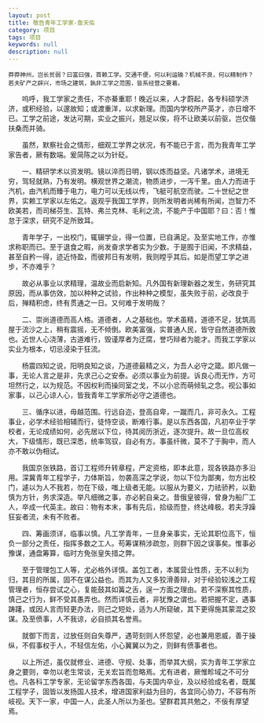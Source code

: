 ```yaml
---
layout: post
title: 敬告青年工学家-詹天佑
category: 项目
tags: 项目
keywords: null
description: null
---
```

    莽莽神州，岂长贫弱？曰富曰强，首赖工学。交通不便，何以利运输？机械不良，何以精制作？若夫矿产之辟兴，市场之建筑，孰非工学之范围，皆系经营之要着。 

　　呜呼，我工学家之责任，不亦綦重耶！晚近以来，人才蔚起，各专科硕学济济，或积经验，以邃故知；或渡重洋，以求新理。而国内学校所产英才，亦日增不已。工学之前途，发达可期，实业之振兴，翘足以俟，将不让欧美以前驱，岂仅偕扶桑而并骑。 

　　虽然，默察社会之情形，细观工学界之状况，有不能已于言，而为我青年工学家告者，厥有数端。爰简陈之以为针砭。

　　一、精研学术以资发明。镜以淬而日明，钢以炼而益坚。凡诸学术，进境无穷，驾轻就熟，乃有发明。横观世界之潮流，物质进步，一泻千里。由人力而进于汽机，由汽机而臻于电力，电力可以无线以传，飞艇可航空而驶。二十世纪之世界，实赖工学家以左佑之。返观乎我国工学界，则所发明者尚稀有所闻，岂智力不欧美若，而司梯芬生、瓦特、弗兰克林、毛利之流，不能产于中国耶？曰：否！惟怠于深求，研究不足所致耳。 

　　青年学子，一出校门，辄辍学业，得一位置，已自满足。及至实地工作，亦惟求称职而已。至于退食之暇，尚发奋求学者实为少数。于是囿于旧闻，不求精益，甚至自矜一得，迹近恃盈，而彼邦日有发明，我则瞠乎其后。如是而望工学之进步，不亦难乎？ 

　　故必从事业以求精理，温故业而启新知。凡外国有新理新器之发生，务研究其原因，而从事仿效，加以种种之试验，作出种种之模型，虽失败于前，必改良于后，殚精积虑，终有贯通之一日。又何难于发明哉？ 

　　二、崇尚道德而高人格。道德者，人之基础也。学术虽精，道德不足，犹筑高屋于流沙之上，稍有震摇，无不倾倒。欧美富强，实普通人民，皆守自然道德所致也。近世人心浇薄，古道难行，毁谨厚者为迂腐，誉巧辩者为能才。而我工学家以实业为根本，切忌浸染于狂流。 

　　杨震四知之说，阳明良知之谈，乃道德最精之义，为吾人必守之箴。即凡做一事，无论人言之是非，先求己心之安泰。必须以事业为前提。诉良心而无怍，方可坦然行之，以为规范。不因权利而操同室之戈，不以小忿而萌倾轧之念。视公事如家事，以己心谅人心，皆我青年工学家所必守之道德也。 

　　三、循序以进，毋越范围。行远自迩，登高自卑，一蹴而几，非可永久。工程事业，必学术经验相辅而行，徒恃空谈，断难行事。是以东西各国，凡初卒业于学校者，无论成绩如何，必先居以下位，待其阅历浙近，逐次提升。故一旦位高权大，下级情形，既已深悉，统率驾驭，自必有方。事虽纤微，莫不了于胸中，而人亦不敢以伪相试。 

　　我国京张铁路，首订工程师升转章程，严定资格，即本此意，现各铁路亦多沿用。深冀青年工程学子，力体斯旨，勿袭高深之学说，勿以下位为鄙夷，勿方出校门，遽以为人不我若，勿在下级，嗤上级者无能。以服从为要义，力祛骄矜，以勤慎为方针，务求深造。举凡细微之事，亦必躬自亲之。昔俄皇彼得，曾身为船厂工人，卒成一代英主。故曰：物有本末，事有先后，拾级而登，终达峰极。若夫浮躁狂妄者流，未有不败者。 

　　四、筹画须详，临事以慎。凡工学青年，一旦身亲事实，无论其职位高下，恒负一部分之责任，指挥多数之工人。苟筹谋稍涉疏忽，则群下因之误事矣。惟事必豫谋，通盘筹算，临时方免张皇失措之弊。 

　　至于管理包工人等，尤必格外详慎。盖包工者，本属营业性质，无不以利为归，其目的所属，固不在谋公益也。而其为人又多狡滑善辩，对于经验较浅之工程管理者，恒存尝试之心，复能鼓其如簧之舌，逞一方面之理由。若不深察其性质，慎己之行为，鲜不受其愚弄也。然而详慎云者，非犹豫之谓也。若把握不定，遇事踌躇，或因人言而轻更办法，则己之短处，适为人所窥破，其下更得施其蒙混之狡谋。及至偾事，人不我谅，必自损其名誉焉。 

　　就御下而言，过放任则自失尊严，遇苛刻则人怀怨望，必也兼用恩威，善于操纵，不假事权于人，不轻信左佑，小心翼翼以为之，则鲜有偾事者也。 

　　以上所述，虽仅就修业、进德、守规、处事，而举其大纲，实为青年工学家立身之要则，幸勿以老生常谈，无关宏旨而忽略焉。尤有进者，厥惟畛域之不可分也。凡各科工学专家，无论留学东西各国，与夫国内卒业，及以经验成名者，既属工程学子，固皆以发扬国人技术，增进国家利益为目的，各宜同心协力，不容有所岐视。天下一家，中国一人，此圣人所以为圣也。望群君其共勉之，不佞有厚望焉。
